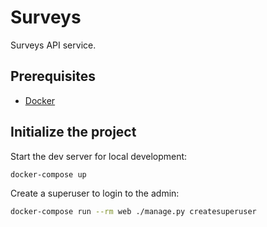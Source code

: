 # Surveys

Surveys API service.

## Prerequisites

- [Docker](https://docs.docker.com/docker-for-mac/install/)

## Initialize the project

Start the dev server for local development:

```sh
docker-compose up
```

Create a superuser to login to the admin:

```sh
docker-compose run --rm web ./manage.py createsuperuser
```
